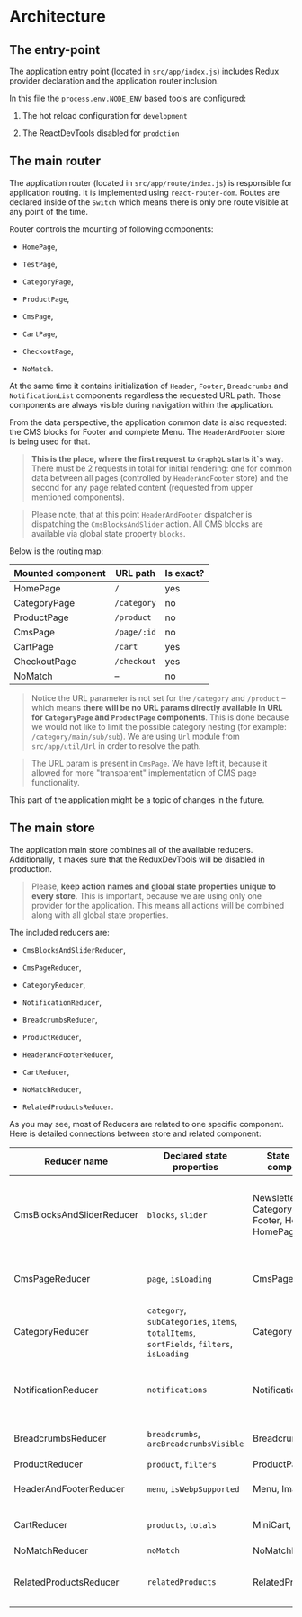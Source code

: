 # Architecture

## The entry-point

The application entry point (located in `src/app/index.js`) includes Redux provider declaration and the application router inclusion.

In this file the `process.env.NODE_ENV` based tools are configured:

1. The hot reload configuration for `development`

2. The ReactDevTools disabled for `prodction`

## The main router

The application router (located in `src/app/route/index.js`) is responsible for application routing. It is implemented using `react-router-dom`. Routes are declared inside of the `Switch` which means there is only one route visible at any point of the time.

Router controls the mounting of following components: 

- `HomePage`, 

- `TestPage`, 

- `CategoryPage`, 

- `ProductPage`, 

- `CmsPage`, 

- `CartPage`, 

- `CheckoutPage`, 

- `NoMatch`. 

At the same time it contains initialization of `Header`, `Footer`, `Breadcrumbs` and `NotificationList` components 
regardless the requested URL path. Those components are always visible during navigation within the application.

From the data perspective, the application common data is also requested: the CMS blocks for Footer and complete Menu.
 The `HeaderAndFooter` store is being used for that.

> **This is the place, where the first request to `GraphQL` starts it\`s way**. There must be 2 requests in total for initial rendering: one for common data between all pages (controlled by `HeaderAndFooter` store) and the second for any page related content (requested from upper mentioned components).

> Please note, that at this point `HeaderAndFooter` dispatcher is dispatching the `CmsBlocksAndSlider` action. All CMS blocks are available via global state property `blocks`.

Below is the routing map:

| Mounted component | URL path    | Is exact? |
|-------------------|-------------|-----------|
| HomePage          | `/`         | yes       |
| CategoryPage      | `/category` | no        |
| ProductPage       | `/product`  | no        |
| CmsPage           | `/page/:id` | no        |
| CartPage          | `/cart`     | yes       |
| CheckoutPage      | `/checkout` | yes       |
| NoMatch           | –           | no        | 

> Notice the URL parameter is not set for the `/category` and `/product` – which means **there will be no URL params directly available in URL for `CategoryPage` and `ProductPage` components**. This is done because we would not like to limit the possible category nesting (for example: `/category/main/sub/sub`). We are using `Url` module from `src/app/util/Url` in order to resolve the path.

> The URL param is present in `CmsPage`. We have left it, because it allowed for more "transparent" implementation of CMS page functionality. 

This part of the application might be a topic of changes in the future.

## The main store

The application main store combines all of the available reducers. Additionally, it makes sure that the ReduxDevTools will be disabled in production.

> Please, **keep action names and global state properties unique to every store**. This is important, because we are 
using only one provider for the application. This means all actions will be combined along with all global state properties.

The included reducers are: 

- `CmsBlocksAndSliderReducer`, 

- `CmsPageReducer`, 

- `CategoryReducer`, 

- `NotificationReducer`, 

- `BreadcrumbsReducer`, 

- `ProductReducer`, 

- `HeaderAndFooterReducer`, 

- `CartReducer`, 

- `NoMatchReducer`, 

- `RelatedProductsReducer`.

As you may see, most of Reducers are related to one specific component. Here is detailed connections between store and related component:

| Reducer name              | Declared state properties                                                                | State listening component(s)                                       | Action dispatching component(s)                                 | Notes for developers                                                                                                                                      |
|---------------------------|------------------------------------------------------------------------------------------|--------------------------------------------------------------------|-----------------------------------------------------------------|-----------------------------------------------------------------------------------------------------------------------------------------------------------|
| CmsBlocksAndSliderReducer | `blocks`, `slider`                                                                       | NewsletterSubscribe, CategoryDetails, Footer, HomeSlider, HomePage | CategoryDetails, HomePage                                       | **Very strange that `HeaderAndFooterReducer` is dispatching `CmsBlocksAndSliderReducer` action**. It is frustrating. Should be changed in future release. |
| CmsPageReducer            | `page`, `isLoading`                                                                      | CmsPage                                                            | CmsPage                                                         | `isLoading` is a very non-unique name for a state. Should be changed in future release.                                                                   |
| CategoryReducer           | `category`, `subCategories`, `items`, `totalItems`, `sortFields`, `filters`, `isLoading` | CategoryPage                                                       | CategoryPage                                                    | –                                                                                                                                                         |
| NotificationReducer       | `notifications`                                                                          | NotificationList                                                   | NotificationList                                                | This component is never used, and it\`s internals are outdated. Component will be revisited in future release.                                            |
| BreadcrumbsReducer        | `breadcrumbs`, `areBreadcrumbsVisible`                                                   | Breadcrumbs                                                        | CartPage, CategoryPage, CmsPage, HomePage, NoMatch, ProductPage | –                                                                                                                                                         |
| ProductReducer            | `product`, `filters`                                                                     | ProductPage                                                        | ProductPage                                                     | –                                                                                                                                                         |
| HeaderAndFooterReducer    | `menu`, `isWebpSupported`                                                                | Menu, Image                                                        | Main Router (`src/app/route/index.js`)                          | Please see `CmsBlocksAndSliderReducer` Notes column.                                                                                                      |
| CartReducer               | `products`, `totals`                                                                     | MiniCart, CartPage                                                 | CartItem, MiniCart, ProductActions, ProductCard, CartPage       | –                                                                                                                                                         |
| NoMatchReducer            | `noMatch`                                                                                | NoMatchHandler                                                     | NoMatchHandler                                                  | –                                                                                                                                                         |
| RelatedProductsReducer    | `relatedProducts`                                                                        | RelatedProducts                                                    | RelatedProducts                                                 | Please note, the `ProductDispatcher` is also calling an action from `RelatedProducts`.                                                                    |
